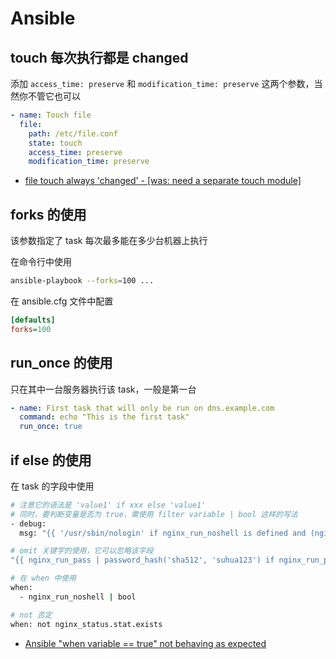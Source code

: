 # Ansible

## touch 每次执行都是 changed

添加 `access_time: preserve` 和 `modification_time: preserve` 这两个参数，当然你不管它也可以

```yaml
- name: Touch file
  file:
    path: /etc/file.conf
    state: touch
    access_time: preserve
    modification_time: preserve
```

- [file touch always 'changed' - [was: need a separate touch module]](https://github.com/ansible/ansible/issues/30226#issuecomment-433643224)

## forks 的使用

该参数指定了 task 每次最多能在多少台机器上执行

在命令行中使用

```sh
ansible-playbook --forks=100 ...
```

在 ansible.cfg 文件中配置

```cfg
[defaults]
forks=100
```

## run_once 的使用

只在其中一台服务器执行该 task，一般是第一台

```yaml
- name: First task that will only be run on dns.example.com
  command: echo "This is the first task"
  run_once: true
```

## if else 的使用

在 task 的字段中使用

```sh
# 注意它的语法是 'value1' if xxx else 'value1'
# 同时，要判断变量是否为 true，需使用 filter variable | bool 这样的写法
- debug:
  msg: "{{ '/usr/sbin/nologin' if nginx_run_noshell is defined and (nginx_run_noshell | bool) else '/bin/bash' }}"

# omit 关键字的使用，它可以忽略该字段
"{{ nginx_run_pass | password_hash('sha512', 'suhua123') if nginx_run_pass is defined else omit }}"

# 在 when 中使用
when:
  - nginx_run_noshell | bool

# not 否定
when: not nginx_status.stat.exists
```

- [Ansible "when variable == true" not behaving as expected](https://stackoverflow.com/a/50959087)



